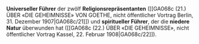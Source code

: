 
**Universeller Führer** der zwölf **Religionsrepräsentanten** ([[GA068c (21.) ÜBER «DIE GEHEIMNISSE» VON GOETHE, nicht öffentlicher Vortrag Berlin, 31. Dezember 1907|GA068c/21]]) und **spiritueller Führer**, der die **niedere Natur** überwunden hat ([[GA068c (22.) ÜBER «DIE GEHEIMNISSE», nicht öffentlicher Vortrag Kassel, 22. Februar 1908|GA068c/22]]).

